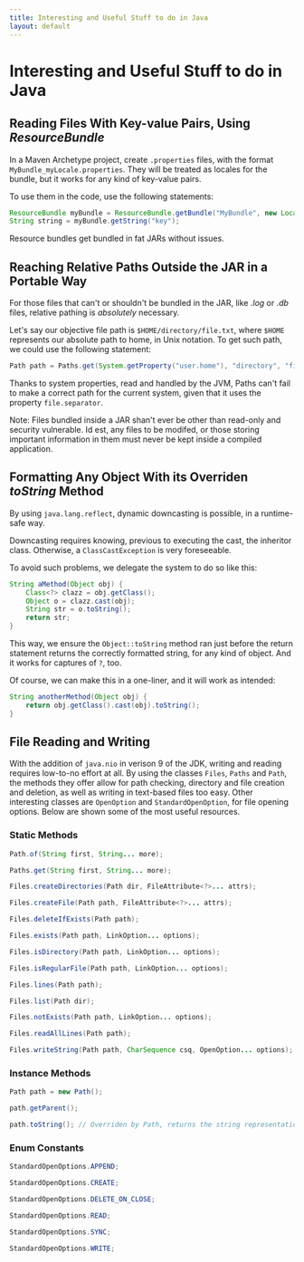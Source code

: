 ```yaml
---
title: Interesting and Useful Stuff to do in Java
layout: default
---
```


# Interesting and Useful Stuff to do in Java

## Reading Files With Key-value Pairs, Using _ResourceBundle_

In a Maven Archetype project, create `.properties` files, with the format `MyBundle_myLocale.properties`. They will be
treated as locales for the bundle, but it works for any kind of key-value pairs.

To use them in the code, use the following statements:

```java
ResourceBundle myBundle = ResourceBundle.getBundle("MyBundle", new Locale("myLocale"));
String string = myBundle.getString("key");
```

Resource bundles get bundled in fat JARs without issues.

## Reaching Relative Paths Outside the JAR in a Portable Way

For those files that can't or shouldn't be bundled in the JAR, like *.log* or *.db* files, relative pathing is
_absolutely_ necessary.

Let's say our objective file path is `$HOME/directory/file.txt`, where `$HOME` represents our absolute path to home, in
Unix notation. To get such path, we could use the following statement:

```java
Path path = Paths.get(System.getProperty("user.home"), "directory", "file.txt");
```

Thanks to system properties, read and handled by the JVM, Paths can't fail to make a correct path for the current
system, given that it uses the property `file.separator`.

Note: Files bundled inside a JAR shan't ever be other than read-only and security vulnerable. Id est, any files to be
modifed, or those storing important information in them must never be kept inside a compiled application.

## Formatting Any Object With its Overriden _toString_ Method

By using `java.lang.reflect`, dynamic downcasting is possible, in a runtime-safe way.

Downcasting requires knowing, previous to executing the cast, the inheritor class. Otherwise, a `ClassCastException` is
very foreseeable.

To avoid such problems, we delegate the system to do so like this:

```java
String aMethod(Object obj) {
    Class<?> clazz = obj.getClass();
    Object o = clazz.cast(obj);
    String str = o.toString();
    return str;
}
```

This way, we ensure the `Object::toString` method ran just before the return statement returns the correctly formatted
string, for any kind of object. And it works for captures of `?`, too.

Of course, we can make this in a one-liner, and it will work as intended:

```java
String anotherMethod(Object obj) {
    return obj.getClass().cast(obj).toString();
}
```

## File Reading and Writing

With the addition of `java.nio` in verison 9 of the JDK, writing and reading requires low-to-no effort at all. By using
the classes `Files`, `Paths` and `Path`, the methods they offer allow for path checking, directory and file creation and
deletion, as well as writing in text-based files too easy. Other interesting classes are `OpenOption` and
`StandardOpenOption`, for file opening options. Below are shown some of the most useful resources.

### Static Methods

```java
Path.of(String first, String... more);

Paths.get(String first, String... more);

Files.createDirectories(Path dir, FileAttribute<?>... attrs);

Files.createFile(Path path, FileAttribute<?>... attrs);

Files.deleteIfExists(Path path);

Files.exists(Path path, LinkOption... options);

Files.isDirectory(Path path, LinkOption... options);

Files.isRegularFile(Path path, LinkOption... options);

Files.lines(Path path);

Files.list(Path dir);

Files.notExists(Path path, LinkOption... options);

Files.readAllLines(Path path);

Files.writeString(Path path, CharSequence csq, OpenOption... options);
```

### Instance Methods

```java
Path path = new Path();

path.getParent();

path.toString(); // Overriden by Path, returns the string representation of the path
```

### Enum Constants

```java
StandardOpenOptions.APPEND;

StandardOpenOptions.CREATE;

StandardOpenOptions.DELETE_ON_CLOSE;

StandardOpenOptions.READ;

StandardOpenOptions.SYNC;

StandardOpenOptions.WRITE;
```
